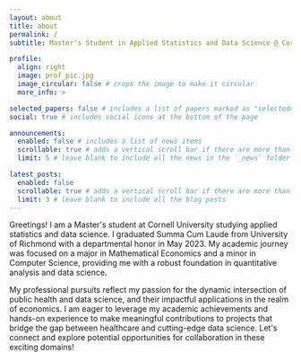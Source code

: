 ```yaml
---
layout: about
title: about
permalink: /
subtitle: Master’s Student in Applied Statistics and Data Science @ Cornell University

profile:
  align: right
  image: prof_pic.jpg
  image_circular: false # crops the image to make it circular
  more_info: >

selected_papers: false # includes a list of papers marked as "selected={true}"
social: true # includes social icons at the bottom of the page

announcements:
  enabled: false # includes a list of news items
  scrollable: true # adds a vertical scroll bar if there are more than 3 news items
  limit: 5 # leave blank to include all the news in the `_news` folder

latest_posts:
  enabled: false
  scrollable: true # adds a vertical scroll bar if there are more than 3 new posts items
  limit: 3 # leave blank to include all the blog posts
---
```


Greetings! I am a Master's student at Cornell University studying applied statistics and data science. I graduated Summa Cum Laude from University of Richmond with a departmental honor in May 2023. My academic journey was focused on a major in Mathematical Economics and a minor in Computer Science, providing me with a robust foundation in quantitative analysis and data science.

My professional pursuits reflect my passion for the dynamic intersection of public health and data science, and their impactful applications in the realm of economics. I am eager to leverage my academic achievements and hands-on experience to make meaningful contributions to projects that bridge the gap between healthcare and cutting-edge data science. Let's connect and explore potential opportunities for collaboration in these exciting domains!

